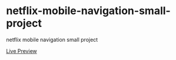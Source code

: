 # netflix-mobile-navigation-small-project
<p>netflix mobile navigation small project</p>
<a href="https://elhoussnimed.github.io/netflix-mobile-navigation-small-project/">Live Preview</a>

